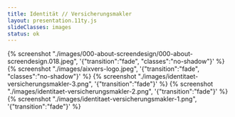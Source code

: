 ```yaml
---
title: Identität // Versicherungsmakler
layout: presentation.11ty.js
slideClasses: images
status: ok
---
```


{% screenshot "./images/000-about-screendesign/000-about-screendesign.018.jpeg", '{"transition":"fade", "classes":"no-shadow"}' %}
{% screenshot "./images/aixvers-logo.jpeg", '{"transition":"fade", "classes":"no-shadow"}' %}
{% screenshot "./images/identitaet-versicherungsmakler-3.png", '{"transition":"fade"}' %}
{% screenshot "./images/identitaet-versicherungsmakler-2.png", '{"transition":"fade"}' %}
{% screenshot "./images/identitaet-versicherungsmakler-1.png", '{"transition":"fade"}' %}